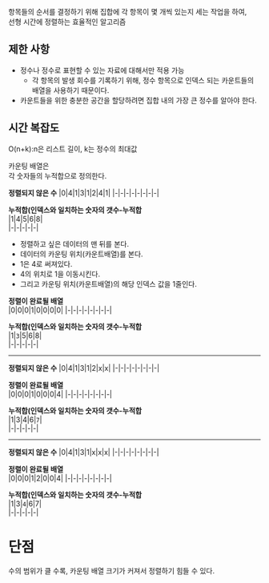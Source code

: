 항목들의 순서를 결정하기 위해 집합에 각 항목이 몇 개씩 있는지 세는 작업을 하여,     
선형 시간에 정렬하는 효율적인 알고리즘   

## 제한 사항  
* 정수나 정수로 표현할 수 있는 자료에 대해서만 적용 가능   
    * 각 항목의 발생 회수를 기록하기 위해, 정수 항목으로 인덱스 되는 카운트들의 배열을 사용하기 때문이다.   
* 카운트들을 위한 충분한 공간을 할당하려면 집합 내의 가장 큰 정수를 알아야 한다.  

## 시간 복잡도  
O(n+k):n은 리스트 길이, k는 정수의 최대값  

카운팅 배열은   
각 숫자들의 누적합으로 정의한다.  

**정렬되지 않은 수**
|0|4|1|3|1|2|4|1|
|-|-|-|-|-|-|-|-|
    
**누적합(인덱스와 일치하는 숫자의 갯수-누적합**   
|1|4|5|6|8|   
|-|-|-|-|-|   

   
* 정렬하고 싶은 데이터의 맨 뒤를 본다.     
* 데이터의 카운팅 위치(카운트배열)를 본다.        
* 1은 4로 써져있다.   
* 4의 위치로 1을 이동시킨다.     
* 그리고 카운팅 위치(카운트배열)의 해당 인덱스 값을 1줄인다.   
  
**정렬이 완료될 배열**   
|0|0|0|1|0|0|0|0|
|-|-|-|-|-|-|-|-|

**누적합(인덱스와 일치하는 숫자의 갯수-누적합**   
|1|`3`|5|6|8|   
|-|-|-|-|-|   

___

**정렬되지 않은 수**
|0|4|1|3|1|2|x|x|
|-|-|-|-|-|-|-|-|

**정렬이 완료될 배열**   
|0|0|0|1|0|0|0|4|
|-|-|-|-|-|-|-|-|

**누적합(인덱스와 일치하는 숫자의 갯수-누적합**   
|1|3|4|6|`7`|   
|-|-|-|-|-|   

___

**정렬되지 않은 수**
|0|4|1|3|1|x|x|x|
|-|-|-|-|-|-|-|-|

**정렬이 완료될 배열**   
|0|0|0|1|2|0|0|4|
|-|-|-|-|-|-|-|-|

**누적합(인덱스와 일치하는 숫자의 갯수-누적합**   
|1|3|`4`|6|7|   
|-|-|-|-|-|   

# 단점 
수의 범위가 클 수록, 카운팅 배열 크기가 커져서 정렬하기 힘들 수 있다.  
